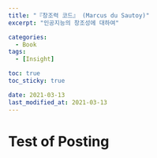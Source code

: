 ```yaml
---
title: "『창조력 코드』 (Marcus du Sautoy)"
excerpt: "인공지능의 창조성에 대하여"

categories:
  - Book
tags:
  - [Insight]

toc: true
toc_sticky: true

date: 2021-03-13
last_modified_at: 2021-03-13
---
```


# Test of Posting

